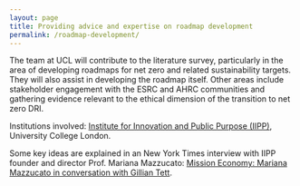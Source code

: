 ```yaml
---
layout: page
title: Providing advice and expertise on roadmap development
permalink: /roadmap-development/
---
```


The team at UCL will contribute to the literature survey, particularly in the area of developing roadmaps for net zero and related sustainability targets. They will also assist in developing the roadmap itself.
Other areas include stakeholder engagement with the ESRC and AHRC communities and gathering evidence relevant to the ethical dimension of the transition to net zero DRI.

Institutions involved: [Institute for Innovation and Public Purpose (IIPP)](https://www.ucl.ac.uk/bartlett/public-purpose/ucl-institute-innovation-and-public-purpose), University College London.

Some key ideas are explained in an New York Times interview with IIPP founder and director Prof. Mariana Mazzucato: 
[Mission Economy: Mariana Mazzucato in conversation with Gillian Tett](https://www.youtube.com/watch?v=37_cFuzunIc).
